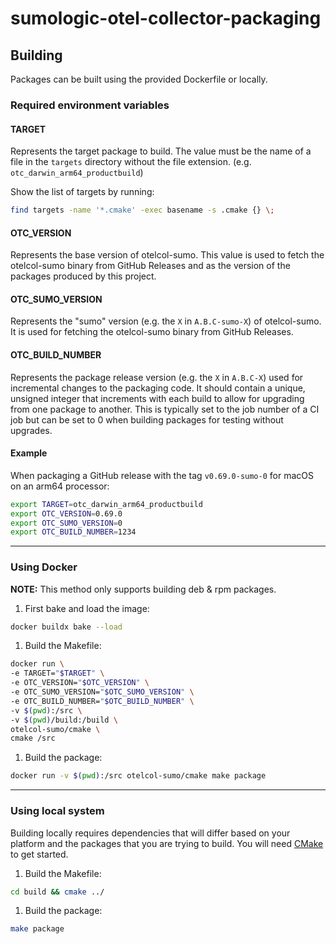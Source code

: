 # sumologic-otel-collector-packaging

## Building

Packages can be built using the provided Dockerfile or locally.

### Required environment variables

#### TARGET

Represents the target package to build. The value must be the name of a file in
the `targets` directory without the file extension.
(e.g. `otc_darwin_arm64_productbuild`)

Show the list of targets by running:

``` sh
find targets -name '*.cmake' -exec basename -s .cmake {} \;
```

#### OTC_VERSION

Represents the base version of otelcol-sumo. This value is used to fetch
the otelcol-sumo binary from GitHub Releases and as the version of the packages
produced by this project.

#### OTC_SUMO_VERSION

Represents the "sumo" version (e.g. the `X` in `A.B.C-sumo-X`) of otelcol-sumo.
It is used for fetching the otelcol-sumo binary from GitHub Releases.

#### OTC_BUILD_NUMBER

Represents the package release version (e.g. the `X` in `A.B.C-X`) used for
incremental changes to the packaging code. It should contain a unique, unsigned
integer that increments with each build to allow for upgrading from one package
to another. This is typically set to the job number of a CI job but can be set
to 0 when building packages for testing without upgrades.

#### Example

When packaging a GitHub release with the tag `v0.69.0-sumo-0` for macOS on an
arm64 processor:

```sh
export TARGET=otc_darwin_arm64_productbuild
export OTC_VERSION=0.69.0
export OTC_SUMO_VERSION=0
export OTC_BUILD_NUMBER=1234
```

---

### Using Docker

**NOTE:** This method only supports building deb & rpm packages.

1. First bake and load the image:

  ``` sh
  docker buildx bake --load
  ```

1. Build the Makefile:

  ```sh
  docker run \
  -e TARGET="$TARGET" \
  -e OTC_VERSION="$OTC_VERSION" \
  -e OTC_SUMO_VERSION="$OTC_SUMO_VERSION" \
  -e OTC_BUILD_NUMBER="$OTC_BUILD_NUMBER" \
  -v $(pwd):/src \
  -v $(pwd)/build:/build \
  otelcol-sumo/cmake \
  cmake /src
  ```

1. Build the package:

  ``` sh
  docker run -v $(pwd):/src otelcol-sumo/cmake make package
  ```

---

### Using local system

Building locally requires dependencies that will differ based on your platform
and the packages that you are trying to build. You will need [CMake][cmake] to
get started.

1. Build the Makefile:

``` sh
cd build && cmake ../
```

1. Build the package:

``` sh
make package
```

[cmake]: https://cmake.org/download/

